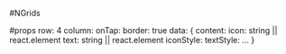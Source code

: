 
#NGrids

#props
    row: 4
    column: 
    onTap: 
    border: true
    data: {
        content: 
        icon: string || react.element
        text: string || react.element
        iconStyle: 
        textStyle:
        ...
    }
    
    
    
    
